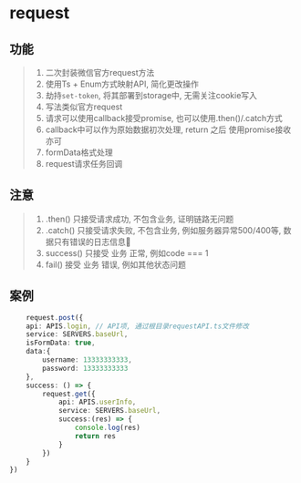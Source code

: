 # request

## 功能
> 1. 二次封装微信官方request方法
> 2. 使用Ts + Enum方式映射API, 简化更改操作
> 3. 劫持```set-token```, 将其部署到storage中, 无需关注cookie写入
> 4. 写法类似官方request
> 5. 请求可以使用callback接受promise, 也可以使用.then()/.catch方式
> 6. callback中可以作为原始数据初次处理, return 之后 使用promise接收亦可
> 7. formData格式处理
> 8. request请求任务回调


## 注意
> 1. .then() 只接受请求成功, 不包含业务, 证明链路无问题
> 2. .catch() 只接受请求失败, 不包含业务, 例如服务器异常500/400等, 数据只有错误的日志信息📔
> 3. success() 只接受 业务 正常, 例如code === 1
> 4. fail()  接受 业务 错误, 例如其他状态问题
## 案例
```ts
    request.post({
    api: APIS.login, // API项, 通过根目录requestAPI.ts文件修改
    service: SERVERS.baseUrl,
    isFormData: true,
    data:{
        username: 13333333333,
        password: 13333333333
    },
    success: () => {
        request.get({
            api: APIS.userInfo,
            service: SERVERS.baseUrl,
            success:(res) => {
                console.log(res)
                return res
            }
        })
    }
})
```
